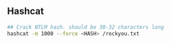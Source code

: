 ## Hashcat
```bash
## Crack NTLM hash. should be 30-32 characters long
hashcat -m 1000 --force <HASH> /rockyou.txt
```